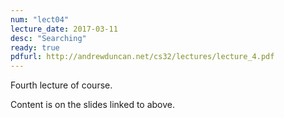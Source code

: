 ```yaml
---
num: "lect04"
lecture_date: 2017-03-11
desc: "Searching"
ready: true
pdfurl: http://andrewduncan.net/cs32/lectures/lecture_4.pdf
---
```



Fourth lecture of course.

Content is on the slides linked to above.
